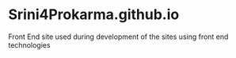 Srini4Prokarma.github.io
===============
Front End site used during development of the sites using front end technologies

